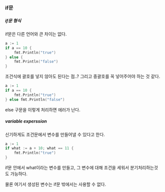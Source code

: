 ### if문

##### if문 형식

if문은 다른 언어와 큰 차이는 없다. 

```go
a := 1
if a == 10 {
    fmt.Println("true")
} else {
    fmt.Println("false")
}
```

조건식에 괄호를 넣지 않아도 된다는 점..? 그리고 중괄호를 꼭 넣어주어야 하는 것 같다.

```go
a := 1
if a == 10 {
    fmt.Println("true")
} else fmt.Println("false")
```

else 구문을 이렇게 처리하면 에러가 난다.



##### variable experssion

신기하게도 조건문에서 변수를 만들어낼 수 있다고 한다.

```go
a := 1
if what := a + 10; what == 11 {
    fmt.Println("true")
}
```

if문 안에서 what이라는 변수를 만들고, 그 변수에 대해 조건을 세워서 분기처리하는것도 가능하다.

물론 여기서 생성된 변수는 if문 밖에서는 사용할 수 없다.